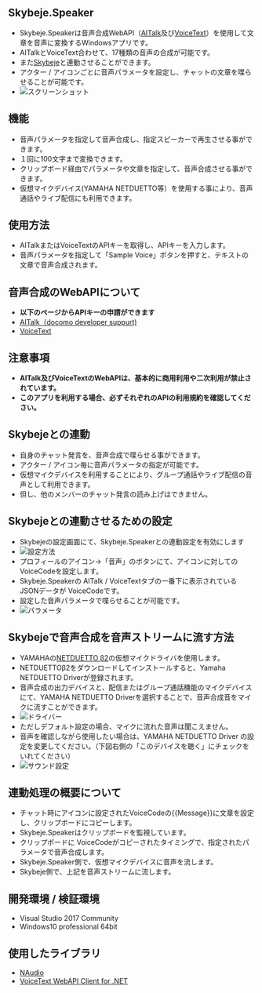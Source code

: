 ## Skybeje.Speaker
* Skybeje.Speakerは音声合成WebAPI（[AITalk](http://www.ai-j.jp/cloud/webapi/)及び[VoiceText](http://voicetext.jp/)）を使用して文章を音声に変換するWindowsアプリです。
* AITalkとVoiceText合わせて、17種類の音声の合成が可能です。
* また[Skybeje](https://github.com/iwatendo/skybeje)と連動させることができます。
* アクター / アイコンごとに音声パラメータを設定し、チャットの文章を喋らせることが可能です。
* ![スクリーンショット](https://raw.githubusercontent.com/wiki/iwatendo/skybeje.speaker/images/ss_screenshot.png)

## 機能
* 音声パラメータを指定して音声合成し、指定スピーカーで再生させる事ができます。
* １回に100文字まで変換できます。
* クリップボード経由でパラメータや文章を指定して、音声合成させる事ができます。
* 仮想マイクデバイス(YAMAHA NETDUETTO等）を使用する事により、音声通話やライブ配信にも利用できます。

## 使用方法
* AITalkまたはVoiceTextのAPIキーを取得し、APIキーを入力します。
* 音声パラメータを指定して「Sample Voice」ボタンを押すと、テキストの文章で音声合成されます。

## 音声合成のWebAPIについて
* __以下のページからAPIキーの申請ができます__
* [AITalk（docomo developer suppurt)](https://dev.smt.docomo.ne.jp/?p=docs.api.page&api_name=text_to_speech&p_name=api_1)
* [VoiceText](https://cloud.voicetext.jp/webapi)

## 注意事項
* __AITalk及びVoiceTextのWebAPIは、基本的に商用利用や二次利用が禁止されています。__
* __このアプリを利用する場合、必ずそれぞれのAPIの利用規約を確認してください。__

## Skybejeとの連動
* 自身のチャット発言を、音声合成で喋らせる事ができます。
* アクター / アイコン毎に音声パラメータの指定が可能です。
* 仮想マイクデバイスを利用することにより、グループ通話やライブ配信の音声として利用できます。
* 但し、他のメンバーのチャット発言の読み上げはできません。

## Skybejeとの連動させるための設定
* Skybejeの設定画面にて、Skybeje.Speakerとの連動設定を有効にします
* ![設定方法](https://raw.githubusercontent.com/wiki/iwatendo/skybeje.speaker/images/ss_setting.png)
* プロフィールのアイコン→「音声」のボタンにて、アイコンに対してのVoiceCodeを設定します。
* Skybeje.Speakerの AITalk / VoiceTextタブの一番下に表示されているJSONデータが VoiceCodeです。
* 設定した音声パラメータで喋らせることが可能です。
* ![パラメータ](https://raw.githubusercontent.com/wiki/iwatendo/skybeje.speaker/images/ss_voicecode.png)

## Skybejeで音声合成を音声ストリームに流す方法
* YAMAHAの[NETDUETTO β2](http://netduetto.net/download/)の仮想マイクドライバを使用します。
* NETDUETTOβ2をダウンロードしてインストールすると、Yamaha NETDUETTO Driverが登録されます。
* 音声合成の出力デバイスと、配信またはグループ通話機能のマイクデバイスにて、YAMAHA NETDUETTO Driverを選択することで、音声合成音をマイクに流すことができます。
* ![ドライバー](https://raw.githubusercontent.com/wiki/iwatendo/skybeje.speaker/images/ss_device.png)
* ただしデフォルト設定の場合、マイクに流れた音声は聞こえません。
* 音声を確認しながら使用したい場合は、YAMAHA NETDUETTO Driver の設定を変更してください。（下図右側の「このデバイスを聴く」にチェックをいれてください）
* ![サウンド設定](https://raw.githubusercontent.com/wiki/iwatendo/skybeje.speaker/images/ss_yamaha.png)

## 連動処理の概要について
* チャット時にアイコンに設定されたVoiceCodeの{{Message}}に文章を設定し、クリップボードにコピーします。
* Skybeje.Speakerはクリップボードを監視しています。
* クリップボードに VoiceCodeがコピーされたタイミングで、指定されたパラメータで音声合成します。
* Skybeje.Speaker側で、仮想マイクデバイスに音声を流します。
* Skybeje側で、上記を音声ストリームに流します。

## 開発環境 / 検証環境
* Visual Studio 2017 Community
* Windows10 professional 64bit

## 使用したライブラリ
* [NAudio](https://naudio.codeplex.com/)
* [VoiceText WebAPI Client for .NET](https://github.com/jsakamoto/voicetext-webapi-client4net)
